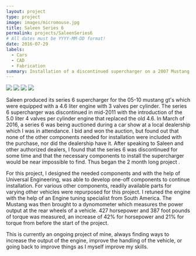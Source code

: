 ```yaml
---
layout: project
type: project
image: images/micromouse.jpg
title: Saleen Series 6
permalink: projects/SaleenSeries6
# All dates must be YYYY-MM-DD format!
date: 2016-07-29
labels:
  - Cars
  - CAD
  - Fabrication
summary: Installation of a discontinued supercharger on a 2007 Mustang GT.
---
```


<div class="ui small rounded images">
  <img class="ui image" src="../images/micromouse-robot.png">
  <img class="ui image" src="../images/micromouse-robot-2.jpg">
  <img class="ui image" src="../images/micromouse.jpg">
  <img class="ui image" src="../images/micromouse-circuit.png">
</div>

Saleen produced its series 6 supercharger for the 05-10 mustang gt's which were equipped with a 4.6 liter engine with 3 valves per cylinder. The series 6 supercharger was discontinued in mid-2011 with the introduction of the 5.0 liter 4 valves per cylinder engine that replaced the old 4.6. In March of 2016, a series 6 was being auctioned during a car show at a local dealership which I was in attendance. I bid and won the auction, but found out that none of the other components needed for installation were included with the purchase, nor did the dealership have it. After speaking to Saleen and other authorized dealers, I found that the series 6 was discontinued for some time and that the necessary components to install the supercharger would be near impossible to find. Thus began the 2 month long project .

For this project, I designed the needed components and with the help of Universal Engineering, was able to develop one-off components to continue installation. For various other components, readily available parts for varying other vehicles were repurposed for this project. I retuned the engine with the help of an Engine tuning specialist from South America. The Mustang was then brought to a dynomometer which measures the power output at the rear wheels of a vehicle. 427 horsepower and 387 foot pounds of torque was measured, an increase of 42% for horsepower and 21% for torque from before the start of the project. 

This is currently an ongoing project of mine, always finding ways to increase the output of the engine, improve the handling of the vehicle, or going back to improve things as I myself improve my skills. 

